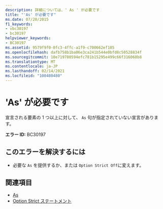 ```yaml
---
description: 詳細については、' As ' が必要です
title: "'As' が必要です"
ms.date: 07/20/2015
f1_keywords:
- vbc30197
- bc30197
helpviewer_keywords:
- BC30197
ms.assetid: 9579f9f0-0fc3-4ffc-a1f9-c700662ef105
ms.openlocfilehash: dafb758b1ba06e3ca241b544e0bfd8c50528834f
ms.sourcegitcommit: 10e719780594efc781b15295e499c66f316068b8
ms.translationtype: MT
ms.contentlocale: ja-JP
ms.lasthandoff: 02/14/2021
ms.locfileid: "100480480"
---
```

# <a name="as-expected"></a>'As' が必要です

宣言される要素の 1 つ以上に対して、 `As` 句が指定されていない宣言があります。  
  
 **エラー ID:** BC30197  
  
## <a name="to-correct-this-error"></a>このエラーを解決するには  
  
- 必要な `As` を提供するか、または `Option Strict Off`に変えます。  
  
## <a name="see-also"></a>関連項目

- [As](../language-reference/statements/as-clause.md)
- [Option Strict ステートメント](../language-reference/statements/option-strict-statement.md)
